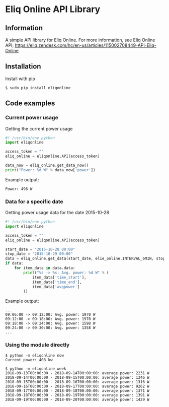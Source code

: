 # Eliq Online API Library

## Information
A simple API library for Eliq Online.
For more information, see Eliq Online API;
https://eliq.zendesk.com/hc/en-us/articles/115002708449-API-Eliq-Online

## Installation
Install with pip
```
$ sudo pip install eliqonline
```

## Code examples
### Current power usage
Getting the current power usage
```python
#! /usr/bin/env python
import eliqonline

access_token = ""
eliq_online = eliqonline.API(access_token)

data_now = eliq_online.get_data_now()
print("Power: %d W" % data_now['power'])
```
Example output:
```
Power: 496 W
```

### Data for a specific date
Getting power usage data for the date 2015-10-28
```python
#! /usr/bin/env python
import eliqonline

access_token = ""
eliq_online = eliqonline.API(access_token)

start_date = "2015-10-28 00:00"
stop_date = "2015-10-29 00:00"
data = eliq_online.get_data(start_date, elie_online.INTERVAL_6MIN, stop_date)
if data:
    for item_data in data.data:
        print("%s -> %s: Avg. power: %d W" % (
            item_data['time_start'],
            item_data['time_end'],
            item_data['avgpower']
        ))

```
Example output:
```
...
09:06:00 -> 09:12:00: Avg. power: 1970 W
09:12:00 -> 09:18:00: Avg. power: 1970 W
09:18:00 -> 09:24:00: Avg. power: 1598 W
09:24:00 -> 09:30:00: Avg. power: 1358 W
...
```

### Using the module directly

```
$ python -m eliqonline now
Current power: 408 kw

$ python -m eliqonline week
2018-09-13T00:00:00 - 2018-09-14T00:00:00: average power: 2231 W
2018-09-14T00:00:00 - 2018-09-15T00:00:00: average power: 1346 W
2018-09-15T00:00:00 - 2018-09-16T00:00:00: average power: 1316 W
2018-09-16T00:00:00 - 2018-09-17T00:00:00: average power: 9262 W
2018-09-17T00:00:00 - 2018-09-18T00:00:00: average power: 1371 W
2018-09-18T00:00:00 - 2018-09-19T00:00:00: average power: 1391 W
2018-09-19T00:00:00 - 2018-09-20T00:00:00: average power: 1429 W
```
